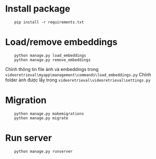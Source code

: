 # Install package
        pip install -r requirements.txt
# Load/remove embeddings
        python manage.py load_embeddings
        python manage.py remove_embeddings

Chỉnh thông tin file ảnh và embeddings trong `videoretrieval\myapp\management\commands\load_embeddings.py`
Chỉnh folder ảnh được lấy trong `videoretrieval\videoretrieval\settings.py`
<!-- chcp 1252 -->

# Migration
        python manage.py makemigrations
        python manage.py migrate

# Run server
        python manage.py runserver